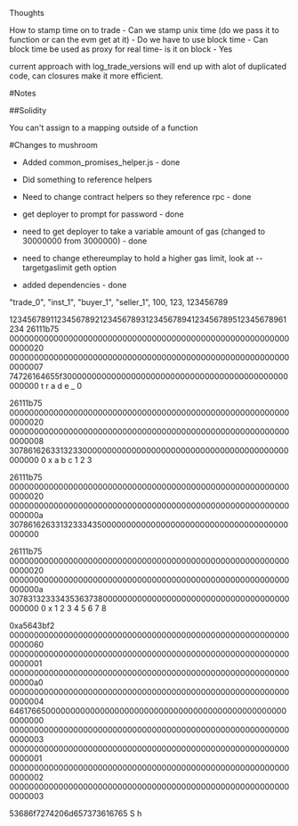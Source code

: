 Thoughts


How to stamp time on to trade 
    - Can we stamp unix time (do we pass it to function or can the evm get at it)
    - Do we have to use block time
    - Can block time be used as proxy for real time- is it on block - Yes
    
    
    
current approach with log_trade_versions will end up with alot of duplicated code, can closures make it more efficient.
    
    
#Notes

##Solidity

You can't assign to a mapping outside of a function






#Changes to mushroom

- Added common_promises_helper.js - done

- Did something to reference helpers

- Need to change contract helpers so they reference rpc - done

- get deployer to prompt for password - done

- need to get deployer to take a variable amount of gas (changed to 30000000 from 3000000) - done

- need to change ethereumplay to hold a higher gas limit, look at --targetgaslimit geth option

- added dependencies - done




"trade_0", "inst_1", "buyer_1", "seller_1", 100, 123, 123456789


1234567891123456789212345678931234567894123456789512345678961234
26111b75
0000000000000000000000000000000000000000000000000000000000000020
0000000000000000000000000000000000000000000000000000000000000007
74726164655f3000000000000000000000000000000000000000000000000000
 t r a d e _ 0
 
26111b75
0000000000000000000000000000000000000000000000000000000000000020
0000000000000000000000000000000000000000000000000000000000000008
3078616263313233000000000000000000000000000000000000000000000000 
 0 x a b c 1 2 3

26111b75
0000000000000000000000000000000000000000000000000000000000000020
000000000000000000000000000000000000000000000000000000000000000a
3078616263313233343500000000000000000000000000000000000000000000

26111b75
0000000000000000000000000000000000000000000000000000000000000020
000000000000000000000000000000000000000000000000000000000000000a
3078313233343536373800000000000000000000000000000000000000000000
 0 x 1 2 3 4 5 6 7 8 


0xa5643bf2
0000000000000000000000000000000000000000000000000000000000000060
0000000000000000000000000000000000000000000000000000000000000001
00000000000000000000000000000000000000000000000000000000000000a0
0000000000000000000000000000000000000000000000000000000000000004
6461766500000000000000000000000000000000000000000000000000000000
0000000000000000000000000000000000000000000000000000000000000003
0000000000000000000000000000000000000000000000000000000000000001
0000000000000000000000000000000000000000000000000000000000000002
0000000000000000000000000000000000000000000000000000000000000003


53686f7274206d657373616765
 S h 
